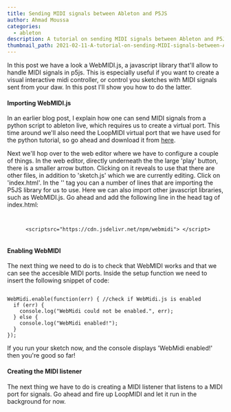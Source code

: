 ```yaml
---
title: Sending MIDI signals between Ableton and P5JS
author: Ahmad Moussa
categories:
  - ableton
description: A tutorial on sending MIDI signals between Ableton and P5JS.
thumbnail_path: 2021-02-11-A-tutorial-on-sending-MIDI-signals-between-Ableton-and-P5JS.png
---
```

In this post we have a look a WebMIDI.js, a javascript library that'll allow to handle MIDI signals in p5js. This is especially useful if you want to create a visual interactive midi controller, or control you sketches with MIDI signals sent from your daw. In this post I'll show you how to do the latter.

<h4>Importing WebMIDI.js</h4>
In an earlier blog post, I explain how one can send MIDI signals from a python script to ableton live, which requires us to create a virtual port.  This time around we'll also need the LoopMIDI virtual port that we have used for the python tutorial, so go ahead and download it from <a href='http://www.tobias-erichsen.de/software/loopmidi.html' target="_blank" rel="noopener noreferrer">here</a>.

Next we'll hop over to the web editor where we have to configure a couple of things. In the web editor, directly underneath the the large 'play' button, there is a smaller arrow button. Clicking on it reveals to use that there are other files, in addition to 'sketch.js' which we are currently editing. Click on 'index.html'. In the '<head>' tag you can a number of lines that are importing the P5JS library for us to use. Here we can also import other javascript libraries, such as WebMIDI.js. Go ahead and add the following line in the head tag of index.html:
  
  <pre><code>
  
      &lt;scriptsrc="https://cdn.jsdelivr.net/npm/webmidi"&gt; &lt;/script&gt; 
  </code></pre>

<h4>Enabling WebMIDI</h4>
The next thing we need to do is to check that WebMIDI works and that we can see the accesible MIDI ports. Inside the setup function we need to insert the following snippet of code:

<pre><code>
WebMidi.enable(function(err) { //check if WebMidi.js is enabled
  if (err) {
    console.log("WebMidi could not be enabled.", err);
  } else {
    console.log("WebMidi enabled!");
  }
}); 
</code></pre>

If you run your sketch now, and the console displays 'WebMidi enabled!' then you're good so far!

<h4>Creating the MIDI listener</h4>
The next thing we have to do is creating a MIDI listener that listens to a MIDI port for signals. Go ahead and fire up LoopMIDI and let it run in the background for now. 

<pre><code>

</code></pre>
